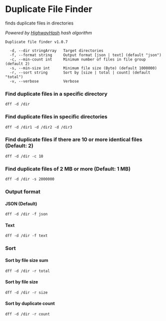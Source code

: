 # Duplicate File Finder

finds duplicate files in directories

*Powered by [HighwayHash](https://github.com/google/highwayhash) hash algorithm*

    Duplicate file finder v1.0.7
    
      -d, --dir stringArray   Target directories
      -f, --format string     Output format [json | text] (default "json")
      -c, --min-count int     Minimum number of files in file group (default 2)
      -s, --min-size int      Minimum file size (Byte) (default 1000000)
      -r, --sort string       Sort by [size | total | count] (default "total")
      -v, --verbose           Verbose


### Find duplicate files in a specific directory 

    dff -d /dir
    
### Find duplicate files in specific directories

    dff -d /dir1 -d /dir2 -d /dir3
    
### Find duplicate files if there are 10 or more identical files (Default: 2)

    dff -d /dir -c 10
    
### Find duplicate files of 2 MB or more (Default: 1 MB)

    dff -d /dir -s 2000000 
    
### Output format

#### JSON (Default)
    
    dff -d /dir -f json

#### Text
    
    dff -d /dir -f text

### Sort

#### Sort by file size sum

    dff -d /dir -r total

#### Sort by file size
 
    dff -d /dir -r size
    
#### Sort by duplicate count    
    
    dff -d /dir -r count
    
    
